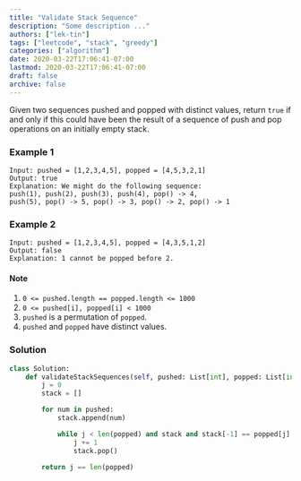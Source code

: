 ```yaml
---
title: "Validate Stack Sequence"
description: "Some description ..."
authors: ["lek-tin"]
tags: ["leetcode", "stack", "greedy"]
categories: ["algorithm"]
date: 2020-03-22T17:06:41-07:00
lastmod: 2020-03-22T17:06:41-07:00
draft: false
archive: false
---
```

Given two sequences pushed and popped with distinct values, return `true` if and only if this could have been the result of a sequence of push and pop operations on an initially empty stack.  

### Example 1

```
Input: pushed = [1,2,3,4,5], popped = [4,5,3,2,1]
Output: true
Explanation: We might do the following sequence:
push(1), push(2), push(3), push(4), pop() -> 4,
push(5), pop() -> 5, pop() -> 3, pop() -> 2, pop() -> 1
```

### Example 2

```
Input: pushed = [1,2,3,4,5], popped = [4,3,5,1,2]
Output: false
Explanation: 1 cannot be popped before 2.
```

#### Note

1. `0 <= pushed.length == popped.length <= 1000`
2. `0 <= pushed[i], popped[i] < 1000`
3. `pushed` is a permutation of `popped`.
4. `pushed` and `popped` have distinct values.

### Solution

```python
class Solution:
    def validateStackSequences(self, pushed: List[int], popped: List[int]) -> bool:
        j = 0
        stack = []

        for num in pushed:
            stack.append(num)

            while j < len(popped) and stack and stack[-1] == popped[j]:
                j += 1
                stack.pop()

        return j == len(popped)
```
